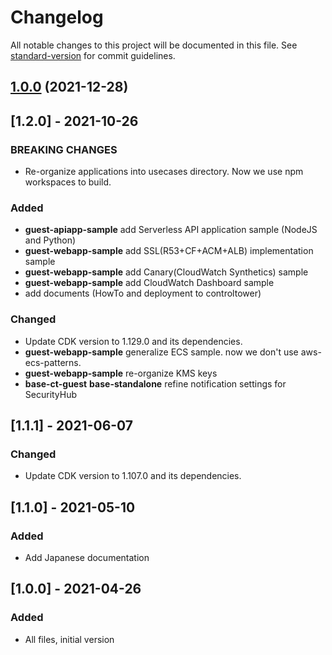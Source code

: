 # Changelog

All notable changes to this project will be documented in this file. See [standard-version](https://github.com/conventional-changelog/standard-version) for commit guidelines.

## [1.0.0](https://github.com/aws-samples/baseline-environment-on-aws/compare/v1.2.1...v1.0.0) (2021-12-28)

## [1.2.0] - 2021-10-26

### BREAKING CHANGES

- Re-organize applications into usecases directory. Now we use npm workspaces to build.

### Added

- **guest-apiapp-sample** add Serverless API application sample (NodeJS and Python)
- **guest-webapp-sample** add SSL(R53+CF+ACM+ALB) implementation sample
- **guest-webapp-sample** add Canary(CloudWatch Synthetics) sample
- **guest-webapp-sample** add CloudWatch Dashboard sample
- add documents (HowTo and deployment to controltower)

### Changed

- Update CDK version to 1.129.0 and its dependencies.
- **guest-webapp-sample** generalize ECS sample. now we don't use aws-ecs-patterns.
- **guest-webapp-sample** re-organize KMS keys
- **base-ct-guest** **base-standalone** refine notification settings for SecurityHub

## [1.1.1] - 2021-06-07

### Changed

- Update CDK version to 1.107.0 and its dependencies.

## [1.1.0] - 2021-05-10

### Added

- Add Japanese documentation

## [1.0.0] - 2021-04-26

### Added

- All files, initial version
